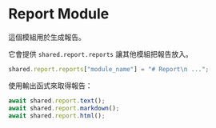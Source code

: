 # Report Module

這個模組用於生成報告。

它會提供 `shared.report.reports` 讓其他模組把報告放入。

```ts
shared.report.reports["module_name"] = "# Report\n ...";
```

使用輸出函式來取得報告：

```ts
await shared.report.text();
await shared.report.markdown();
await shared.report.html();
```
